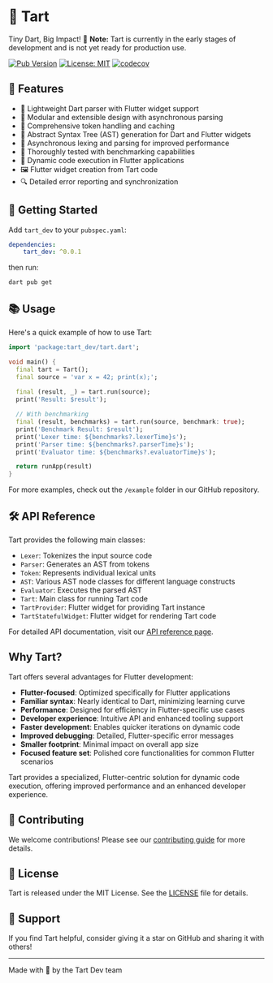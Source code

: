 # 🍋 Tart

Tiny Dart, Big Impact! 🚀
**Note:** Tart is currently in the early stages of development and is not yet ready for production use.

[![Pub Version](https://img.shields.io/pub/v/tart_dev.svg)](https://pub.dev/packages/tart_dev)
[![License: MIT](https://img.shields.io/badge/license-MIT-purple.svg)](https://opensource.org/licenses/MIT)
[![codecov](https://codecov.io/gh/hatcha6/tart/graph/badge.svg?token=4H96A1D475)](https://codecov.io/gh/hatcha6/tart)

## 🌟 Features

- 🎯 Lightweight Dart parser with Flutter widget support
- 🧩 Modular and extensible design with asynchronous parsing
- 🚦 Comprehensive token handling and caching
- 🌳 Abstract Syntax Tree (AST) generation for Dart and Flutter widgets
- 🚀 Asynchronous lexing and parsing for improved performance
- 🧪 Thoroughly tested with benchmarking capabilities
- 🔄 Dynamic code execution in Flutter applications
- 🖼️ Flutter widget creation from Tart code
- 🔍 Detailed error reporting and synchronization

## 🚀 Getting Started

Add `tart_dev` to your `pubspec.yaml`:

```yaml
dependencies:
    tart_dev: ^0.0.1
```

then run:

```bash
dart pub get
```


## 📚 Usage

Here's a quick example of how to use Tart:

```dart
import 'package:tart_dev/tart.dart';

void main() {
  final tart = Tart();
  final source = 'var x = 42; print(x);';
  
  final (result, _) = tart.run(source);
  print('Result: $result');

  // With benchmarking
  final (result, benchmarks) = tart.run(source, benchmark: true);
  print('Benchmark Result: $result');
  print('Lexer time: ${benchmarks?.lexerTime}s');
  print('Parser time: ${benchmarks?.parserTime}s');
  print('Evaluator time: ${benchmarks?.evaluatorTime}s');

  return runApp(result)
}
```

For more examples, check out the `/example` folder in our GitHub repository.

## 🛠️ API Reference

Tart provides the following main classes:

- `Lexer`: Tokenizes the input source code
- `Parser`: Generates an AST from tokens
- `Token`: Represents individual lexical units
- `AST`: Various AST node classes for different language constructs
- `Evaluator`: Executes the parsed AST
- `Tart`: Main class for running Tart code
- `TartProvider`: Flutter widget for providing Tart instance
- `TartStatefulWidget`: Flutter widget for rendering Tart code

For detailed API documentation, visit our [API reference page](https://pub.dev/documentation/tart_dev/latest/).

## Why Tart?

Tart offers several advantages for Flutter development:

- **Flutter-focused**: Optimized specifically for Flutter applications
- **Familiar syntax**: Nearly identical to Dart, minimizing learning curve
- **Performance**: Designed for efficiency in Flutter-specific use cases
- **Developer experience**: Intuitive API and enhanced tooling support
- **Faster development**: Enables quicker iterations on dynamic code
- **Improved debugging**: Detailed, Flutter-specific error messages
- **Smaller footprint**: Minimal impact on overall app size
- **Focused feature set**: Polished core functionalities for common Flutter scenarios

Tart provides a specialized, Flutter-centric solution for dynamic code execution, offering improved performance and an enhanced developer experience.

## 🤝 Contributing

We welcome contributions! Please see our [contributing guide](CONTRIBUTING.md) for more details.

## 📄 License

Tart is released under the MIT License. See the [LICENSE](LICENSE) file for details.

## 💖 Support

If you find Tart helpful, consider giving it a star on GitHub and sharing it with others!

---

Made with 🍋 by the Tart Dev team
